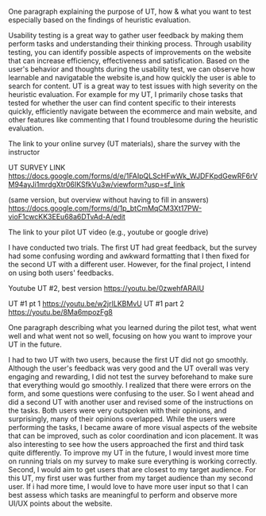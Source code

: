 
One paragraph explaining the purpose of UT, how & what you want to test especially based on the findings of heuristic evaluation. 

Usability testing is a great way to gather user feedback by making them perform tasks and understanding their thinking process. Through usability testing, you can identify possible aspects of improvements on the website that can increase efficiency, effectiveness and satisfication. Based on the user's behavior and thoughts during the usability test, we can observe how learnable and navigatable the website is,and how quickly the user is able to search for content. UT is a great way to test issues with high severity on the heuristic evaluation. For example for my UT, I primarily chose tasks that tested for whether the user can find content specific to their interests quickly, efficiently navigate between the ecommerce and main website, and other features like commenting that I found troublesome during the heuristic evaluation.




The link to your online survey (UT materials), share the survey with the instructor

UT SURVEY LINK
https://docs.google.com/forms/d/e/1FAIpQLScHFwWk_WJDFKpdGewRF6rVM94ayJi1mrdgXtr06IKSfkVu3w/viewform?usp=sf_link

(same version, but overview without having to fill in answers)
https://docs.google.com/forms/d/1p_btCmMqCM3Xt17PW-vioF1cwcKK3EEu68a6DTvAd-A/edit



The link to your pilot UT video (e.g., youtube or google drive)

I have conducted two trials. The first UT had great feedback, but the survey had some confusing wording and awkward formatting that I then fixed for the second UT with a different user. However, for the final project, I intend on using both users' feedbacks. 

Youtube
UT #2, best version
https://youtu.be/0zwehfARAIU

UT #1 pt 1
https://youtu.be/w2jrILKBMvU
UT #1 part 2
https://youtu.be/8Ma6mpozFg8



One paragraph describing what you learned during the pilot test, what went well and what went not so well, focusing on how you want to improve your UT in the future.

I had to two UT with two users, because the first UT did not go smoothly. Although the user's feedback was very good and the UT overall was very engaging and rewarding, I did not test the survey beforehand to make sure that everything would go smoothly. I realized that there were errors on the form, and some questions were confusing to the user. So I went ahead and did a second UT with another user and revised some of the instructions on the tasks. Both users were very outspoken with their opinions, and surprisingly, many of their opinions overlapped. While the users were performing the tasks, I became aware of more visual aspects of the website that can be improved, such as color coordination and icon placement. It was also interesting to see how the users approached the first and third task quite differently. To improve my UT in the future, I would invest more time on running trials on my survey to make sure everything is working correctly. Second, I would aim to get users that are closest to my target audience. For this UT, my first user was further from my target audience than my second user. If i had more time,  I would love to have more user input so that I can best assess which tasks are meaningful to perform and observe more UI/UX points about the website.
